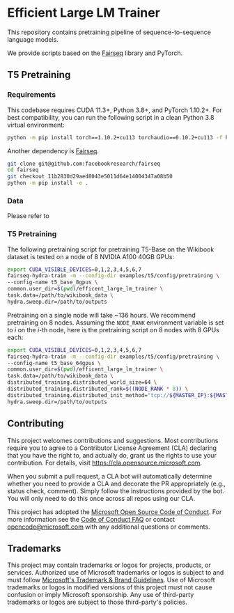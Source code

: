 # Efficient Large LM Trainer

This repository contains pretraining pipeline of sequence-to-sequence language models.

We provide scripts based on the [Fairseq](https://github.com/facebookresearch/fairseq) library and PyTorch.

## T5 Pretraining

### Requirements

This codebase requires CUDA 11.3+, Python 3.8+, and PyTorch 1.10.2+. For best compatibility, you can run the following script in a clean Python 3.8 virtual environment:

```bash
python -m pip install torch==1.10.2+cu113 torchaudio==0.10.2+cu113 -f https://download.pytorch.org/whl/cu113/torch_stable.html
```

Another dependency is [Fairseq](https://github.com/facebookresearch/fairseq). 

```bash
git clone git@github.com:facebookresearch/fairseq
cd fairseq
git checkout 11b2830d29aed8043e5011d64e14004347a08b50
python -m pip install -e .
```

### Data

Please refer to

### T5 Pretraining

The following pretraining script for pretraining T5-Base on the Wikibook dataset is tested on a node of 8 NVIDIA A100 40GB GPUs:

```bash
export CUDA_VISIBLE_DEVICES=0,1,2,3,4,5,6,7
fairseq-hydra-train -m --config-dir examples/t5/config/pretraining \
--config-name t5_base_8gpus \
common.user_dir=$(pwd)/efficent_large_lm_trainer \
task.data=/path/to/wikibook_data \
hydra.sweep.dir=/path/to/outputs
```

Pretraining on a single node will take ~136 hours. We recommend pretraining on 8 nodes. Assuming the `NODE_RANK` environment variable is set to _i_ on the _i_-th node, here is the pretraining script on 8 nodes with 8 GPUs each:

```bash
export CUDA_VISIBLE_DEVICES=0,1,2,3,4,5,6,7
fairseq-hydra-train -m --config-dir examples/t5/config/pretraining \
--config-name t5_base_64gpus \
common.user_dir=$(pwd)/efficent_large_lm_trainer \
task.data=/path/to/wikibook_data \
distributed_training.distributed_world_size=64 \
distributed_training.distributed_rank=$((NODE_RANK * 8)) \
distributed_training.distributed_init_method="tcp://${MASTER_IP}:${MASTER_PORT}" \
hydra.sweep.dir=/path/to/outputs
```

## Contributing

This project welcomes contributions and suggestions.  Most contributions require you to agree to a
Contributor License Agreement (CLA) declaring that you have the right to, and actually do, grant us
the rights to use your contribution. For details, visit https://cla.opensource.microsoft.com.

When you submit a pull request, a CLA bot will automatically determine whether you need to provide
a CLA and decorate the PR appropriately (e.g., status check, comment). Simply follow the instructions
provided by the bot. You will only need to do this once across all repos using our CLA.

This project has adopted the [Microsoft Open Source Code of Conduct](https://opensource.microsoft.com/codeofconduct/).
For more information see the [Code of Conduct FAQ](https://opensource.microsoft.com/codeofconduct/faq/) or
contact [opencode@microsoft.com](mailto:opencode@microsoft.com) with any additional questions or comments.

## Trademarks

This project may contain trademarks or logos for projects, products, or services. Authorized use of Microsoft 
trademarks or logos is subject to and must follow 
[Microsoft's Trademark & Brand Guidelines](https://www.microsoft.com/en-us/legal/intellectualproperty/trademarks/usage/general).
Use of Microsoft trademarks or logos in modified versions of this project must not cause confusion or imply Microsoft sponsorship.
Any use of third-party trademarks or logos are subject to those third-party's policies.
